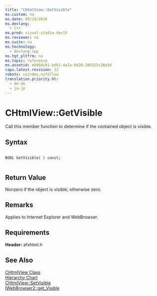 ```yaml
---
title: "CHtmlView::GetVisible"
ms.custom: na
ms.date: 09/19/2016
ms.devlang: 
  - C++
ms.prod: visual-studio-dev14
ms.reviewer: na
ms.suite: na
ms.technology: 
  - devlang-cpp
ms.tgt_pltfrm: na
ms.topic: reference
ms.assetid: eb06dcb1-bdb1-4a7a-9d20-205325c28a3d
caps.latest.revision: 12
robots: noindex,nofollow
translation.priority.ht: 
  - de-de
  - ja-jp
---
```

# CHtmlView::GetVisible
Call this member function to determine if the contained object is visible.  
  
## Syntax  
  
```  
  
BOOL GetVisible( ) const;  
  
```  
  
## Return Value  
 Nonzero if the object is visible; otherwise zero.  
  
## Remarks  
 Applies to Internet Explorer and WebBrowser.  
  
## Requirements  
 **Header:** afxhtml.h  
  
## See Also  
 [CHtmlView Class](../vs140/CHtmlView-Class.md)   
 [Hierarchy Chart](../vs140/Hierarchy-Chart.md)   
 [CHtmlView::SetVisible](../vs140/CHtmlView--SetVisible.md)   
 [IWebBrowser2::get_Visible](https://msdn.microsoft.com/en-us/library/aa768278.aspx)
